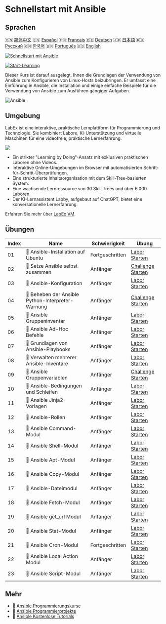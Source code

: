 # Schnellstart mit Ansible

## Sprachen

🇨🇳 [简体中文](README_zh.md) 🇪🇸 [Español](README_es.md) 🇫🇷 [Français](README_fr.md) 🇩🇪 [Deutsch](README_de.md) 🇯🇵 [日本語](README_ja.md) 🇷🇺 [Русский](README_ru.md) 🇰🇷 [한국어](README_ko.md) 🇧🇷 [Português](README_pt.md) 🇺🇸 [English](README.md) 

[![Schnellstart mit Ansible](https://cover-creator.labex.io/quick-start-with-ansible.png?lang=de)](https://labex.io/de/courses/quick-start-with-ansible)

[![Start-Learning](https://img.shields.io/badge/Start-Learning-whitesmoke?style=for-the-badge)](https://labex.io/de/courses/quick-start-with-ansible)

Dieser Kurs ist darauf ausgelegt, Ihnen die Grundlagen der Verwendung von Ansible zum Konfigurieren von Linux-Hosts beizubringen. Er umfasst eine Einführung in Ansible, die Installation und einige einfache Beispiele für die Verwendung von Ansible zum Ausführen gängiger Aufgaben.

![Ansible](https://img.shields.io/badge/Ansible-whitesmoke?style=for-the-badge&logo=ansible)


## Umgebung

LabEx ist eine interaktive, praktische Lernplattform für Programmierung und Technologie. Sie kombiniert Labore, KI-Unterstützung und virtuelle Maschinen für eine videofreie, praktische Lernerfahrung.

![](https://tutorial-screenshot.getvm.io/images/vm-1725247253.png)

- Ein strikter "Learning by Doing"-Ansatz mit exklusiven praktischen Laboren ohne Videos.
- Interaktive Online-Umgebungen im Browser mit automatisierten Schritt-für-Schritt-Überprüfungen.
- Eine strukturierte Inhaltsorganisation mit dem Skill-Tree-basierten System.
- Eine wachsende Lernressource von 30 Skill Trees und über 6.000 Laboren.
- Der KI-Lernassistent Labby, aufgebaut auf ChatGPT, bietet eine konversationelle Lernerfahrung.

Erfahren Sie mehr über [LabEx VM](https://support.labex.io/using-labex/virtual-machine).

## Übungen

|   Index | Name                                              | Schwierigkeit   | Übung                                                                                                                                     |
|---------|---------------------------------------------------|-----------------|-------------------------------------------------------------------------------------------------------------------------------------------|
|      01 | 📖 Ansible-Installation auf Ubuntu                | Fortgeschritten | <a target='_blank' href='https://labex.io/de/tutorials/ansible-ansible-installation-on-ubuntu-67172'>Labor Starten</a>                    |
|      02 | 🎯 Setze Ansible selbst zusammen                  | Anfänger        | <a target='_blank' href='https://labex.io/de/tutorials/ansible-setup-ansible-by-yourself-390383'>Challenge Starten</a>                    |
|      03 | 📖 Ansible-Konfiguration                          | Anfänger        | <a target='_blank' href='https://labex.io/de/tutorials/ansible-ansible-configuration-390437'>Labor Starten</a>                            |
|      04 | 🎯 Beheben der Ansible Python-Interpreter-Warnung | Anfänger        | <a target='_blank' href='https://labex.io/de/tutorials/ansible-resolving-ansible-python-interpreter-warning-390490'>Challenge Starten</a> |
|      05 | 📖 Ansible Gruppeninventar                        | Anfänger        | <a target='_blank' href='https://labex.io/de/tutorials/ansible-ansible-groups-inventory-290160'>Labor Starten</a>                         |
|      06 | 📖 Ansible Ad-Hoc Befehle                         | Anfänger        | <a target='_blank' href='https://labex.io/de/tutorials/ansible-ansible-ad-hoc-commands-390441'>Labor Starten</a>                          |
|      07 | 📖 Grundlagen von Ansible-Playbooks               | Anfänger        | <a target='_blank' href='https://labex.io/de/tutorials/ansible-ansible-playbook-basics-390426'>Labor Starten</a>                          |
|      08 | 📖 Verwalten mehrerer Ansible-Inventare           | Anfänger        | <a target='_blank' href='https://labex.io/de/tutorials/ansible-manage-multiple-ansible-inventories-290193'>Labor Starten</a>              |
|      09 | 🎯 Ansible Gruppenvariablen                       | Anfänger        | <a target='_blank' href='https://labex.io/de/tutorials/ansible-ansible-group-variables-96690'>Challenge Starten</a>                       |
|      10 | 📖 Ansible-Bedingungen und Schleifen              | Anfänger        | <a target='_blank' href='https://labex.io/de/tutorials/ansible-ansible-conditionals-and-loops-390455'>Labor Starten</a>                   |
|      11 | 📖 Ansible Jinja2-Vorlagen                        | Anfänger        | <a target='_blank' href='https://labex.io/de/tutorials/ansible-ansible-jinja2-templates-390470'>Labor Starten</a>                         |
|      12 | 📖 Ansible-Rollen                                 | Anfänger        | <a target='_blank' href='https://labex.io/de/tutorials/ansible-ansible-roles-390467'>Labor Starten</a>                                    |
|      13 | 📖 Ansible Command-Modul                          | Anfänger        | <a target='_blank' href='https://labex.io/de/tutorials/ansible-ansible-command-module-290161'>Labor Starten</a>                           |
|      14 | 📖 Ansible Shell-Modul                            | Anfänger        | <a target='_blank' href='https://labex.io/de/tutorials/ansible-ansible-shell-module-289409'>Labor Starten</a>                             |
|      15 | 📖 Ansible Apt-Modul                              | Anfänger        | <a target='_blank' href='https://labex.io/de/tutorials/ansible-ansible-apt-module-289651'>Labor Starten</a>                               |
|      16 | 📖 Ansible Copy-Modul                             | Anfänger        | <a target='_blank' href='https://labex.io/de/tutorials/ansible-ansible-copy-module-289653'>Labor Starten</a>                              |
|      17 | 📖 Ansible-Dateimodul                             | Anfänger        | <a target='_blank' href='https://labex.io/de/tutorials/ansible-ansible-file-module-289654'>Labor Starten</a>                              |
|      18 | 📖 Ansible Fetch-Modul                            | Anfänger        | <a target='_blank' href='https://labex.io/de/tutorials/ansible-ansible-fetch-module-290159'>Labor Starten</a>                             |
|      19 | 📖 Ansible get_url Modul                          | Anfänger        | <a target='_blank' href='https://labex.io/de/tutorials/ansible-ansible-get-url-module-290188'>Labor Starten</a>                           |
|      20 | 📖 Ansible Stat-Modul                             | Anfänger        | <a target='_blank' href='https://labex.io/de/tutorials/ansible-ansible-stat-module-290192'>Labor Starten</a>                              |
|      21 | 📖 Ansible Cron-Modul                             | Fortgeschritten | <a target='_blank' href='https://labex.io/de/tutorials/ansible-ansible-cron-module-290157'>Labor Starten</a>                              |
|      22 | 📖 Ansible Local Action Modul                     | Anfänger        | <a target='_blank' href='https://labex.io/de/tutorials/ansible-ansible-local-action-module-290189'>Labor Starten</a>                      |
|      23 | 📖 Ansible Script-Modul                           | Anfänger        | <a target='_blank' href='https://labex.io/de/tutorials/ansible-ansible-script-module-289411'>Labor Starten</a>                            |

## Mehr

- 🔗 [Ansible Programmierungskurse](https://github.com/labex-labs/awesome-programming-courses)
- 🔗 [Ansible Programmierprojekte](https://github.com/labex-labs/awesome-programming-projects)
- 🔗 [Ansible Kostenlose Tutorials](https://github.com/labex-labs/ansible-free-tutorials)

